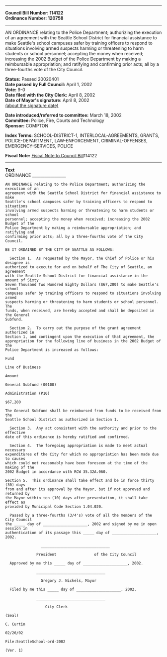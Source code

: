 * * * * *  
  
**Council Bill Number: [](#h0)[](#h2)114122**   
**Ordinance Number: 120758**  
  
* * * * *  
  
AN ORDINANCE relating to the Police Department; authorizing the execution of an agreement with the Seattle School District for financial assistance to make Seattle's school campuses safer by training officers to respond to situations involving armed suspects harming or threatening to harm students or school personnel; accepting the money when received; increasing the 2002 Budget of the Police Department by making a reimbursable appropriation; and ratifying and confirming prior acts; all by a three-fourths vote of the City Council.  
  
**Status:** Passed 20020401   
**Date passed by Full Council:** April 1, 2002   
**Vote:** 9-0   
**Date filed with the City Clerk:** April 8, 2002   
**Date of Mayor's signature:** April 8, 2002   
[(about the signature date)](/~public/approvaldate.htm)   
  
  
**Date introduced/referred to committee:** March 18, 2002   
**Committee:** Police, Fire, Courts and Technology   
**Sponsor:** COMPTON   
  
**Index Terms:** SCHOOL-DISTRICT-1, INTERLOCAL-AGREEMENTS, GRANTS, POLICE-DEPARTMENT, LAW-ENFORCEMENT, CRIMINAL-OFFENSES, EMERGENCY-SERVICES, POLICE  
  
**Fiscal Note:** [Fiscal Note to Council Bill](http://clerk.seattle.gov/~public/fnote/114122.htm)[](#h1)[](#h3)114122  
  
* * * * *  
  
**Text**  
    ORDINANCE _________________  
  
    AN ORDINANCE relating to the Police Department; authorizing the execution of an  
    agreement with the Seattle School District for financial assistance to make  
    Seattle's school campuses safer by training officers to respond to situations  
    involving armed suspects harming or threatening to harm students or school  
    personnel; accepting the money when received; increasing the 2002 Budget of the  
    Police Department by making a reimbursable appropriation; and ratifying and  
    confirming prior acts; all by a three-fourths vote of the City Council.  
  
    BE IT ORDAINED BY THE CITY OF SEATTLE AS FOLLOWS:  
  
      Section 1.  As requested by the Mayor, the Chief of Police or his designee is  
    authorized to execute for and on behalf of The City of Seattle, an agreement  
    with the Seattle School District for financial assistance in the amount of Sixty  
    Seven Thousand Two Hundred Eighty Dollars ($67,280) to make Seattle's school  
    campuses safer by training officers to respond to situations involving armed  
    suspects harming or threatening to harm students or school personnel.  The  
    funds, when received, are hereby accepted and shall be deposited in the General  
    Subfund.  
  
      Section 2.  To carry out the purpose of the grant agreement authorized in  
    Section 1, and contingent upon the execution of that agreement, the  
    appropriation for the following line of business in the 2002 Budget of the  
    Police Department is increased as follows:  
  
    Fund  
  
    Line of Business  
  
    Amount  
  
    General Subfund (00100)  
  
    Administration (P10)  
  
    $67,280  
  
    The General Subfund shall be reimbursed from funds to be received from the  
    Seattle School District as authorized in Section 1.  
  
      Section 3.  Any act consistent with the authority and prior to the effective  
    date of this ordinance is hereby ratified and confirmed.  
  
      Section 4.  The foregoing appropriation is made to meet actual necessary  
    expenditures of the City for which no appropriation has been made due to causes  
    which could not reasonably have been foreseen at the time of the making of the  
    2002 Budget in accordance with RCW 35.32A.060.  
  
    Section 5.  This ordinance shall take effect and be in force thirty (30) days  
    from and after its approval by the Mayor, but if not approved and returned by  
    the Mayor within ten (10) days after presentation, it shall take effect as  
    provided by Municipal Code Section 1.04.020.  
  
      Passed by a three-fourths (3/4's) vote of all the members of the City Council  
    the _____ day of ____________________, 2002 and signed by me in open session in  
    authentication of its passage this _____ day of ____________________, 2002.  
  
                    _______________________________  
  
                  President                 of the City Council  
  
      Approved by me this _____ day of ____________________, 2002.  
  
                  _______________________________  
  
                    Gregory J. Nickels, Mayor  
  
      Filed by me this _____ day of ____________________, 2002.  
  
                  _______________________________  
  
                      City Clerk  
  
    (Seal)  
  
    C. Curtin  
  
    02/26/02  
  
    File:SeattleSchool-ord-2002  
  
    (Ver. 1)  
